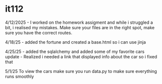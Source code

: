 # it112

4/12/2025 - I worked on the homework assigment and while i struggled a bit, i realised my mistakes. Make sure your files are in the right spot, make sure you have the correct routes.

4/18/25 - added the fortune and created a base.html so i can use jinja


4/25/25 - added the sqlalchemy and added some of my favorite cars
    update - Realized i needed a link that displayed info about the car so i fixed that

5/1/25
To view the cars make sure you run data.py to make sure everything runs smoothly